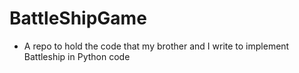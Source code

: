 # BattleShipGame
- A repo to hold the code that my brother and I write to implement Battleship in Python code